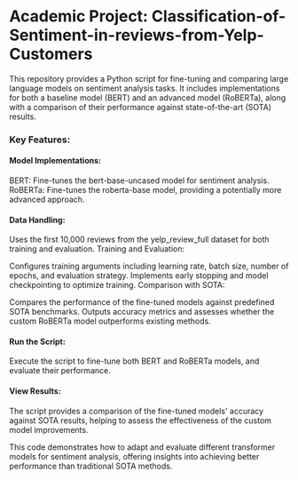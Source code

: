 # Academic Project: Classification-of-Sentiment-in-reviews-from-Yelp-Customers

This repository provides a Python script for fine-tuning and comparing large language models on sentiment analysis tasks. It includes implementations for both a baseline model (BERT) and an advanced model (RoBERTa), along with a comparison of their performance against state-of-the-art (SOTA) results.

### Key Features:
#### Model Implementations:

BERT: Fine-tunes the bert-base-uncased model for sentiment analysis.
RoBERTa: Fine-tunes the roberta-base model, providing a potentially more advanced approach.

#### Data Handling:

Uses the first 10,000 reviews from the yelp_review_full dataset for both training and evaluation.
Training and Evaluation:

Configures training arguments including learning rate, batch size, number of epochs, and evaluation strategy.
Implements early stopping and model checkpointing to optimize training.
Comparison with SOTA:

Compares the performance of the fine-tuned models against predefined SOTA benchmarks.
Outputs accuracy metrics and assesses whether the custom RoBERTa model outperforms existing methods.

#### Run the Script:
Execute the script to fine-tune both BERT and RoBERTa models, and evaluate their performance.

#### View Results:
The script provides a comparison of the fine-tuned models' accuracy against SOTA results, helping to assess the effectiveness of the custom model improvements.

This code demonstrates how to adapt and evaluate different transformer models for sentiment analysis, offering insights into achieving better performance than traditional SOTA methods.

